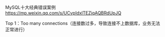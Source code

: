 MySQL十大经典错误案例
https://mp.weixin.qq.com/s/UCvpIdxlTEZjqAQBRdUpJQ

Top 1：Too many connections（连接数过多，导致连接不上数据库，业务无法正常进行）
